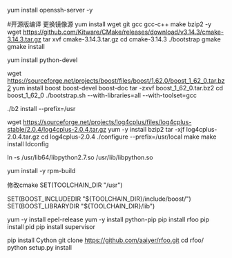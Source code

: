 yum install openssh-server -y


#开源版编译
更换镜像源
yum install wget git gcc gcc-c++  make bzip2 -y
wget https://github.com/Kitware/CMake/releases/download/v3.14.3/cmake-3.14.3.tar.gz
tar xvf cmake-3.14.3.tar.gz
cd cmake-3.14.3
./bootstrap
gmake
gmake install

yum install  python-devel

wget https://sourceforge.net/projects/boost/files/boost/1.62.0/boost_1_62_0.tar.bz2
yum install boost boost-devel boost-doc
tar -zxvf boost_1_62_0.tar.bz2
cd boost_1_62_0
./bootstrap.sh --with-libraries=all --with-toolset=gcc

./b2 install --prefix=/usr



wget https://sourceforge.net/projects/log4cplus/files/log4cplus-stable/2.0.4/log4cplus-2.0.4.tar.gz
yum -y install bzip2
tar -xjf log4cplus-2.0.4.tar.gz
cd log4cplus-2.0.4
./configure --prefix=/usr/local
make
make install
ldconfig

ln -s /usr/lib64/libpython2.7.so /usr/lib/libpython.so

yum install -y rpm-build 

修改cmake
SET(TOOLCHAIN_DIR "/usr")

SET(BOOST_INCLUDEDIR "${TOOLCHAIN_DIR}/include/boost/")
SET(BOOST_LIBRARYDIR "${TOOLCHAIN_DIR}/lib")

yum -y install epel-release
yum -y install python-pip
pip install rfoo
pip install pid 
pip install supervisor

pip install Cython
git clone https://github.com/aaiyer/rfoo.git
cd rfoo/
python setup.py install